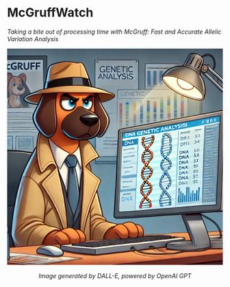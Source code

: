 # McGruffWatch

*Taking a bite out of processing time with McGruff: Fast and Accurate Allelic Variation Analysis*

<p align="center">
  <img src="assets/mcgruff.png" alt="McGruff the Crime Dog looking at a computer">
</p>

<p align="center">
  <em>Image generated by DALL-E, powered by OpenAI GPT</em>
</p>
